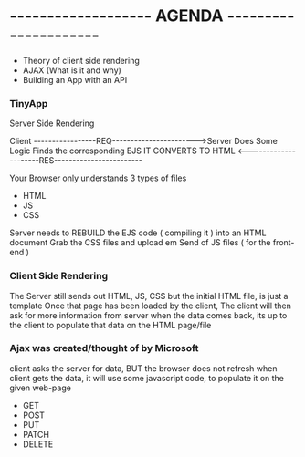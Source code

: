 # ------------------- AGENDA ---------------------

- Theory of client side rendering
- AJAX (What is it and why)
- Building an App with an API 

### TinyApp 

Server Side Rendering 



Client -----------------REQ----------------------->Server
                                                 Does Some Logic
                                                 Finds the corresponding EJS
                                                 IT CONVERTS TO HTML
  <---------------------RES------------------------

  Your Browser only understands 3 types of files

  - HTML
  - JS
  - CSS

  Server needs to REBUILD the EJS code ( compiling it ) into an HTML document
  Grab the CSS files and upload em
  Send of JS files ( for the front-end )

  ### Client Side Rendering

  The Server still sends out HTML, JS, CSS
  but the initial HTML file, is just a template
  Once that page has been loaded by the client,
  The client will then ask for more information from server
  when the data comes back, its up to the client to populate that data on the 
  HTML page/file

### Ajax was created/thought of by Microsoft

client asks the server for data, BUT the browser does not refresh
when client gets the data, it will use some javascript code, to populate it on 
the given web-page

- GET
- POST
- PUT
- PATCH
- DELETE
